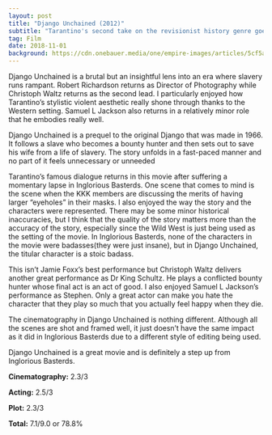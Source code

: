 ```yaml
---
layout: post
title: "Django Unchained (2012)"
subtitle: "Tarantino's second take on the revisionist history genre goes pretty well"
tag: Film
date: 2018-11-01
background: https://cdn.onebauer.media/one/empire-images/articles/5cf5a461133d503e3a4a99c2/django-unchained.jpg?quality=100&format=jpg
---
```

Django Unchained is a brutal but an insightful lens into an era where slavery runs rampant. Robert Richardson returns as Director of Photography while Christoph Waltz returns as the second lead. I particularly enjoyed how Tarantino’s stylistic violent aesthetic really shone through thanks to the Western setting. Samuel L Jackson also returns in a relatively minor role that he embodies really well. 

Django Unchained is a prequel to the original Django that was made in 1966. It follows a slave who becomes a bounty hunter and then sets out to save his wife from a life of slavery. The story unfolds in a fast-paced manner and no part of it feels unnecessary or unneeded 

Tarantino’s famous dialogue returns in this movie after suffering a momentary lapse in Inglorious Basterds. One scene that comes to mind is the scene when the KKK members are discussing the merits of having larger “eyeholes” in their masks. I also enjoyed the way the story and the characters were represented. There may be some minor historical inaccuracies, but I think that the quality of the story matters more than the accuracy of the story, especially since the Wild West is just being used as the setting of the movie. In Inglorious Basterds, none of the characters in the movie were badasses(they were just insane), but in Django Unchained, the titular character is a stoic badass.

This isn’t Jamie Foxx’s best performance but Christoph Waltz delivers another great performance as Dr King Schultz. He plays a conflicted bounty hunter whose final act is an act of good. I also enjoyed Samuel L Jackson’s performance as Stephen. Only a great actor can make you hate the character that they play so much that you actually feel happy when they die.

The cinematography in Django Unchained is nothing different. Although all the scenes are shot and framed well, it just doesn’t have the same impact as it did in Inglorious Basterds due to a different style of editing being used.

Django Unchained is a great movie and is definitely a step up from Inglorious Basterds. 

**Cinematography:** 2.3/3

**Acting:** 2.5/3

**Plot:** 2.3/3

**Total:** 7.1/9.0 or 78.8%